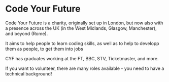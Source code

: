 # Code Your Future

Code Your Future is a charity, originally set up in London, but now also with a presence across the UK (in the West Midlands, Glasgow, Manchester), and beyond (Rome).

It aims to help people to learn coding skills, as well as to help to developp them as people, to get them into jobs

CYF has graduates working at the FT, BBC, STV, Ticketmaster, and more.

If you want to volunteer, there are many roles available - you need to have a technical background!
